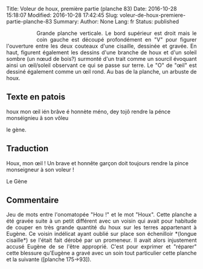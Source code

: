Title: Voleur de houx, première partie  (planche  83)
Date: 2016-10-28 15:18:07
Modified: 2016-10-28 17:42:45
Slug: voleur-de-houx-premiere-partie-planche-83
Summary: 
Author: None
Lang: fr
Status: published


<figure class="image-block" style="float: left;">
  <img alt="" src="{static}/images/planche_83-2.png">
  <figcaption style="max-width: 193px"></figcaption>
</figure>
<p style="text-align:justify;">Grande planche verticale. Le bord supérieur est droit mais le coin gauche est découpé profondément en "V" pour figurer l'ouverture entre les deux couteaux d'une cisaille, dessinée et gravée. En haut, figurent également les dessins d'une branche de houx et d'un soleil sombre (un nœud de bois?) surmonté d'un trait comme un sourcil évoquant ainsi un œil/soleil observant ce qui se passe sur terre. Le "O" de "œil" est dessiné également comme un œil rond. Au bas de la planche, un arbuste de houx.</p>

## Texte en patois
houx mon œil ién brâve é honnète méno, dey tojô rendre la pénce  monséignieu â son vôleu

le gène.


## Traduction
Houx, mon œil ! Un brave et honnête garçon doit toujours rendre la pince monseigneur à son voleur !

Le Gène

## Commentaire
<p style="text-align:justify;">Jeu de mots entre l'onomatopée "Hou !" et le mot "Houx".
Cette planche a été gravée suite à un petit différent avec un voisin qui avait pour habitude de couper en très grande quantité du houx sur les terres appartenant à Eugène. Ce voisin indélicat ayant oublié sur place son échenilloir *(longue cisaille*)  se l'était fait dérobé par un promeneur. Il avait alors injustement accusé Eugène de se l'être approprié. C'est pour exprimer et "réparer" cette blessure qu'Eugène a gravé avec un soin tout particulier cette planche et la suivante ([planche 175->93]).  </p>


